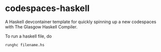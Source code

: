 # codespaces-haskell

A Haskell devcontainer template for quickly spinning up a new codespaces with The Glasgow Haskell Compiler.

To run a haskell file, do

```bash
runghc filename.hs
```
